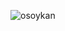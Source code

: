 ![osoykan](https://githubline.herokuapp.com/api/contributions?username=osoykan&years=2013,2014,2015,2016,2017,2018,2019,2020)
